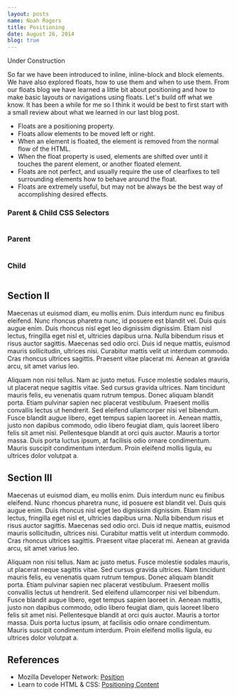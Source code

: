 ```yaml
---
layout: posts
name: Noah Rogers
title: Positioning
date: August 26, 2014
blog: true
---
```


<span class="construction">Under Construction</span>
<p>So far we have been introduced to inline, inline-block and block elements. We have also explored floats, how to use them and when to use them. From our floats blog we have learned a little bit about positioning and how to make basic layouts or navigations using floats. Let's build off what we know. It has been a while for me so I think it would be best to first start with a small review about what we learned in our last blog post.</p>

<ul>
<li>Floats are a positioning property.</li>
<li>Floats allow elements to be moved left or right.</li>
<li>When an element is floated, the element is removed from the normal flow of the HTML.</li>
<li>When the float property is used, elements are shifted over until it touches the parent element, or another floated element.</li>
<li>Floats are not perfect, and usually require the use of clearfixes to tell surrounding elements how to behave around the float.</li>
<li>Floats are extremely useful, but may not be always be the best way of accomplishing desired effects.</li>
</ul>

<h3>Parent &amp; Child CSS Selectors</h3>
<div class="content cf">
<div class="column">
<div class="position-example1"></div>
<h3>Parent</h3>
</div>
<div class="column">
<div class="position-example2"></div>
<h3>Child</h3>
</div>
</div>

<h2>Section II</h2>
<p>Maecenas ut euismod diam, eu mollis enim. Duis interdum nunc eu finibus eleifend. Nunc rhoncus pharetra nunc, id posuere est blandit vel. Duis quis augue enim. Duis rhoncus nisl eget leo dignissim dignissim. Etiam nisl lectus, fringilla eget nisl et, ultricies dapibus urna. Nulla bibendum risus et risus auctor sagittis. Maecenas sed odio orci. Duis id neque mattis, euismod mauris sollicitudin, ultrices nisi. Curabitur mattis velit ut interdum commodo. Cras rhoncus ultrices sagittis. Praesent vitae placerat mi. Aenean at gravida arcu, sit amet varius leo.</p>

<p>Aliquam non nisi tellus. Nam ac justo metus. Fusce molestie sodales mauris, ut placerat neque sagittis vitae. Sed cursus gravida ultrices. Nam tincidunt mauris felis, eu venenatis quam rutrum tempus. Donec aliquam blandit porta. Etiam pulvinar sapien nec placerat vestibulum. Praesent mollis convallis lectus ut hendrerit. Sed eleifend ullamcorper nisi vel bibendum. Fusce blandit augue libero, eget tempus sapien laoreet in. Aenean mattis, justo non dapibus commodo, odio libero feugiat diam, quis laoreet libero felis sit amet nisi. Pellentesque blandit at orci quis auctor. Mauris a tortor massa. Duis porta luctus ipsum, at facilisis odio ornare condimentum. Mauris suscipit condimentum interdum. Proin eleifend mollis ligula, eu ultrices dolor volutpat a.</p>

<h2>Section III</h2>
<p>Maecenas ut euismod diam, eu mollis enim. Duis interdum nunc eu finibus eleifend. Nunc rhoncus pharetra nunc, id posuere est blandit vel. Duis quis augue enim. Duis rhoncus nisl eget leo dignissim dignissim. Etiam nisl lectus, fringilla eget nisl et, ultricies dapibus urna. Nulla bibendum risus et risus auctor sagittis. Maecenas sed odio orci. Duis id neque mattis, euismod mauris sollicitudin, ultrices nisi. Curabitur mattis velit ut interdum commodo. Cras rhoncus ultrices sagittis. Praesent vitae placerat mi. Aenean at gravida arcu, sit amet varius leo.</p>

<p>Aliquam non nisi tellus. Nam ac justo metus. Fusce molestie sodales mauris, ut placerat neque sagittis vitae. Sed cursus gravida ultrices. Nam tincidunt mauris felis, eu venenatis quam rutrum tempus. Donec aliquam blandit porta. Etiam pulvinar sapien nec placerat vestibulum. Praesent mollis convallis lectus ut hendrerit. Sed eleifend ullamcorper nisi vel bibendum. Fusce blandit augue libero, eget tempus sapien laoreet in. Aenean mattis, justo non dapibus commodo, odio libero feugiat diam, quis laoreet libero felis sit amet nisi. Pellentesque blandit at orci quis auctor. Mauris a tortor massa. Duis porta luctus ipsum, at facilisis odio ornare condimentum. Mauris suscipit condimentum interdum. Proin eleifend mollis ligula, eu ultrices dolor volutpat a.</p>

<h2>References</h2>
<ul>
<li>
Mozilla Developer Network: <a href="https://developer.mozilla.org/en-US/docs/Web/CSS/position" target="_blank">Position</a>
</li>
<li>
Learn to code HTML &amp; CSS: <a href="http://learn.shayhowe.com/html-css/positioning-content/" target="_blank">Positioning Content</a>
</li>
</ul>
